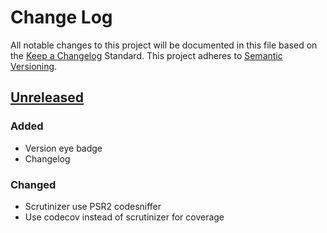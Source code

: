# Change Log
All notable changes to this project will be documented in this file based on the [Keep a Changelog](http://keepachangelog.com/) Standard.
This project adheres to [Semantic Versioning](http://semver.org/).

## [Unreleased](https://github.com/gbprod/specification/compare/v0.1.2...HEAD)

### Added
- Version eye badge
- Changelog

### Changed
- Scrutinizer use PSR2 codesniffer
- Use codecov instead of scrutinizer for coverage

